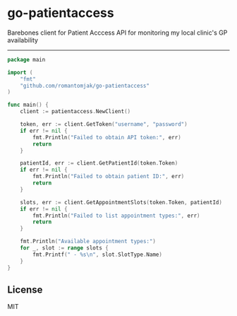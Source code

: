 # go-patientaccess

Barebones client for Patient Acccess API for monitoring my local clinic's GP availability

---

```go
package main

import (
    "fmt"
    "github.com/romantomjak/go-patientaccess"
)

func main() {
    client := patientaccess.NewClient()

    token, err := client.GetToken("username", "password")
    if err != nil {
        fmt.Println("Failed to obtain API token:", err)
        return
    }

    patientId, err := client.GetPatientId(token.Token)
    if err != nil {
        fmt.Println("Failed to obtain patient ID:", err)
        return
    }

    slots, err := client.GetAppointmentSlots(token.Token, patientId)
    if err != nil {
        fmt.Println("Failed to list appointment types:", err)
        return
    }

    fmt.Println("Available appointment types:")
    for _, slot := range slots {
        fmt.Printf(" - %s\n", slot.SlotType.Name)
    }
}
```

## License

MIT
